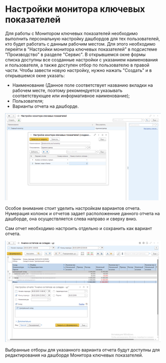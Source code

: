 # Настройки монитора ключевых показателей

Для работы с Монитором ключевых показателей необходимо выполнить персональную настройку дашбордов для тех пользователей, кто будет работать с данным рабочим местом. Для этого необходимо перейти в "Настройки монитора ключевых показателей" в подсистеме "Производство" в разделе "Сервис". В открывшемся окне формы списка доступны все созданные настройки с указанием наименования и пользователя, а также доступен отбор по пользователю в правой части. Чтобы завести новую настройку, нужно нажать "Создать" и в открывшемся окне указать:

-   Наименование (Данное поле соответствует названию вкладки на рабочем месте, поэтому рекомендуется указывать соответствующее или информативное наименование);
-   Пользователя;
-   Варианты отчета на дашборде.

![](KPMonitorSettings.assets/1.png)

Особое внимание стоит уделить настройкам вариантов отчета. Нумерация колонок и отчетов задает расположенние данного отчета на дашборде, она осуществляется слева направо и сверху вниз. 

Сам отчет необходимо настроить отдельно и сохранить как вариант отчета.

![](KPMonitorSettings.assets/2.png)

Выбранные отборы для указанного варианта отчета будут доступны для редактирования на дашборде Монитора ключевых показателей.